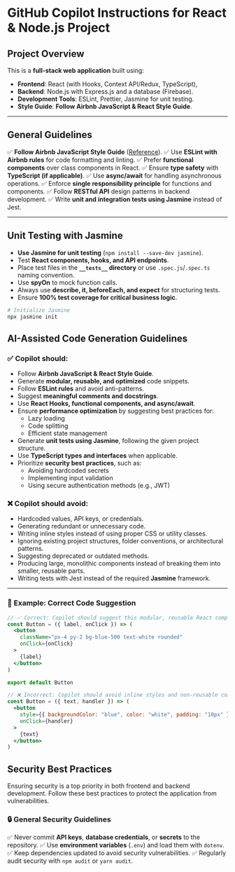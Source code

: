 # GitHub Copilot Instructions for React & Node.js Project

## Project Overview

This is a **full-stack web application** built using:

- **Frontend**: React (with Hooks, Context API/Redux, TypeScript), <!-- styled with TailwindCSS. -->
- **Backend**: Node.js with Express.js and a database (Firebase).
- **Development Tools**: ESLint, Prettier, Jasmine for unit testing.
- **Style Guide**: **Follow Airbnb JavaScript & React Style Guide**.

---

## General Guidelines

✅ **Follow Airbnb JavaScript Style Guide** ([Reference](https://github.com/airbnb/javascript)).
✅ Use **ESLint with Airbnb rules** for code formatting and linting.
✅ Prefer **functional components** over class components in React.
✅ Ensure **type safety** with **TypeScript (if applicable)**.
✅ Use **async/await** for handling asynchronous operations.
✅ Enforce **single responsibility principle** for functions and components.
✅ Follow **RESTful API** design patterns in backend development.
✅ Write **unit and integration tests using Jasmine** instead of Jest.

---

## Unit Testing with Jasmine

- **Use Jasmine for unit testing** (`npm install --save-dev jasmine`).
- Test **React components, hooks, and API endpoints**.
- Place test files in the **`__tests__` directory** or use `.spec.js`/`.spec.ts` naming convention.
- Use **spyOn** to mock function calls.
- Always use **describe, it, beforeEach, and expect** for structuring tests.
- Ensure **100% test coverage for critical business logic**.

```bash
# Initialize Jasmine
npx jasmine init
```

## AI-Assisted Code Generation Guidelines

### ✅ Copilot should:

- Follow **Airbnb JavaScript & React Style Guide**.
- Generate **modular, reusable, and optimized** code snippets.
- Follow **ESLint rules** and avoid anti-patterns.
- Suggest **meaningful comments and docstrings**.
- Use **React Hooks, functional components, and async/await**.
- Ensure **performance optimization** by suggesting best practices for:
  - Lazy loading
  - Code splitting
  - Efficient state management
- Generate **unit tests using Jasmine**, following the given project structure.
- Use **TypeScript types and interfaces** when applicable.
- Prioritize **security best practices**, such as:
  - Avoiding hardcoded secrets
  - Implementing input validation
  - Using secure authentication methods (e.g., JWT)

### ❌ Copilot should avoid:

- Hardcoded values, API keys, or credentials.
- Generating redundant or unnecessary code.
- Writing inline styles instead of using proper CSS or utility classes.
- Ignoring existing project structures, folder conventions, or architectural patterns.
- Suggesting deprecated or outdated methods.
- Producing large, monolithic components instead of breaking them into smaller, reusable parts.
- Writing tests with Jest instead of the required **Jasmine** framework.

---

### 🔹 Example: Correct Code Suggestion

```jsx
// ✅ Correct: Copilot should suggest this modular, reusable React component
const Button = ({ label, onClick }) => (
  <button
    className="px-4 py-2 bg-blue-500 text-white rounded"
    onClick={onClick}
  >
    {label}
  </button>
)

export default Button
```

```jsx
// ❌ Incorrect: Copilot should avoid inline styles and non-reusable components
const Button = ({ text, handler }) => (
  <button
    style={{ backgroundColor: "blue", color: "white", padding: "10px" }}
    onClick={handler}
  >
    {text}
  </button>
)
```

## Security Best Practices

Ensuring security is a top priority in both frontend and backend development. Follow these best practices to protect the application from vulnerabilities.

### 🔒 General Security Guidelines

✅ Never commit **API keys**, **database credentials**, or **secrets** to the repository.
✅ Use **environment variables** (`.env`) and load them with `dotenv`.
✅ Keep dependencies updated to avoid security vulnerabilities.
✅ Regularly audit security with `npm audit` or `yarn audit`.
